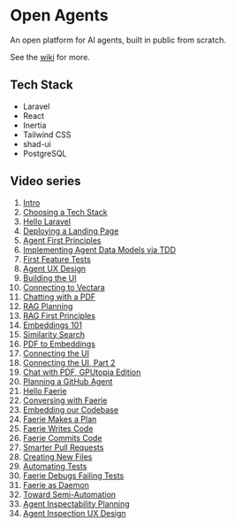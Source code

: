 # Open Agents

An open platform for AI agents, built in public from scratch.

See the [wiki](https://github.com/ArcadeLabsInc/openagents/wiki) for more.

## Tech Stack
- Laravel
- React
- Inertia
- Tailwind CSS
- shad-ui
- PostgreSQL

## Video series

1. [Intro](https://twitter.com/GPUtopia/status/1721942435125715086)
2. [Choosing a Tech Stack](https://twitter.com/GPUtopia/status/1721966796515754266)
3. [Hello Laravel](https://twitter.com/GPUtopia/status/1721979219763155232)
4. [Deploying a Landing Page](https://twitter.com/GPUtopia/status/1722068606714835283)
5. [Agent First Principles](https://twitter.com/GPUtopia/status/1722274309727752427)
6. [Implementing Agent Data Models via TDD](https://twitter.com/GPUtopia/status/1722287956419871177)
7. [First Feature Tests](https://twitter.com/GPUtopia/status/1722313899771347362)
8. [Agent UX Design](https://twitter.com/GPUtopia/status/1722742595409830389)
9. [Building the UI](https://twitter.com/GPUtopia/status/1723164712957862115)
10. [Connecting to Vectara](https://twitter.com/GPUtopia/status/1723203092647137636)
11. [Chatting with a PDF](https://twitter.com/GPUtopia/status/1723525820357005661)
12. [RAG Planning](https://twitter.com/GPUtopia/status/1723888973213286760)
13. [RAG First Principles](https://twitter.com/GPUtopia/status/1724432749275095365)
14. [Embeddings 101](https://twitter.com/GPUtopia/status/1724509783086989333)
15. [Similarity Search](https://twitter.com/GPUtopia/status/1724568957598708192)
16. [PDF to Embeddings](https://twitter.com/GPUtopia/status/1724801372602950026)
17. [Connecting the UI](https://twitter.com/GPUtopia/status/1725197866409267544)
18. [Connecting the UI, Part 2](https://twitter.com/GPUtopia/status/1725246583623590158)
19. [Chat with PDF, GPUtopia Edition](https://twitter.com/GPUtopia/status/1725349984952827929)
20. [Planning a GitHub Agent](https://twitter.com/GPUtopia/status/1725597044981617119)
21. [Hello Faerie](https://twitter.com/GPUtopia/status/1725910351563165748)
22. [Conversing with Faerie](https://twitter.com/GPUtopia/status/1725928497367908432)
23. [Embedding our Codebase](https://twitter.com/GPUtopia/status/1725948809593638971)
24. [Faerie Makes a Plan](https://twitter.com/GPUtopia/status/1725969687102534110)
25. [Faerie Writes Code](https://twitter.com/GPUtopia/status/1725977712043372666)
26. [Faerie Commits Code](https://twitter.com/GPUtopia/status/1727018763915247784)
27. [Smarter Pull Requests](https://twitter.com/GPUtopia/status/1727424427825193041)
28. [Creating New Files](https://twitter.com/GPUtopia/status/1727433378063135085)
29. [Automating Tests](https://twitter.com/GPUtopia/status/1728590361805672788)
30. [Faerie Debugs Failing Tests](https://twitter.com/GPUtopia/status/1728614813675274300)
31. [Faerie as Daemon](https://twitter.com/GPUtopia/status/1730253928896291251)
32. [Toward Semi-Automation](https://twitter.com/GPUtopia/status/1731086330694651924)
33. [Agent Inspectability Planning](https://twitter.com/GPUtopia/status/1731156734335398303)
34. [Agent Inspection UX Design](https://twitter.com/GPUtopia/status/1731733390641050106)
